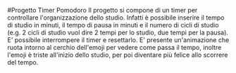 #Progetto Timer Pomodoro
Il progetto si compone di un timer per controllare l'organizzazione dello studio. 
Infatti è possibile inserire il tempo di studio in minuti, il tempo di pausa in minuti e il numero di cicli di studio (e.g. 2 cicli di studio vuol dire 2 tempi per lo studio, due tempi per la pausa). 
E' possibile interrompere il timer e resettarlo. 
E' presente un'animazione che ruota intorno al cerchio dell'emoji per vedere come passa il tempo, inoltre l'emoji è triste all'inizio dello studio, per poi diventare più felice allo scorrere del tempo.
